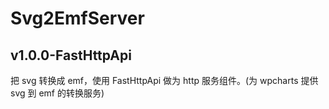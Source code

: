# Svg2EmfServer

## v1.0.0-FastHttpApi
把 svg 转换成 emf，使用 FastHttpApi 做为 http 服务组件。(为 wpcharts 提供 svg 到 emf 的转换服务)
